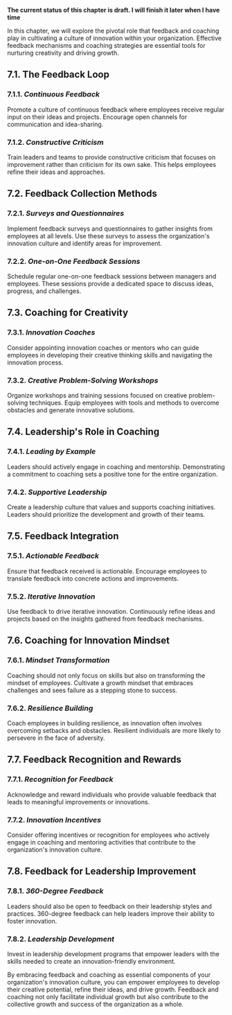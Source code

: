 **The current status of this chapter is draft. I will finish it later when I have time**

In this chapter, we will explore the pivotal role that feedback and coaching play in cultivating a culture of innovation within your organization. Effective feedback mechanisms and coaching strategies are essential tools for nurturing creativity and driving growth.

7.1. **The Feedback Loop**
--------------------------

### 7.1.1. *Continuous Feedback*

Promote a culture of continuous feedback where employees receive regular input on their ideas and projects. Encourage open channels for communication and idea-sharing.

### 7.1.2. *Constructive Criticism*

Train leaders and teams to provide constructive criticism that focuses on improvement rather than criticism for its own sake. This helps employees refine their ideas and approaches.

7.2. **Feedback Collection Methods**
------------------------------------

### 7.2.1. *Surveys and Questionnaires*

Implement feedback surveys and questionnaires to gather insights from employees at all levels. Use these surveys to assess the organization's innovation culture and identify areas for improvement.

### 7.2.2. *One-on-One Feedback Sessions*

Schedule regular one-on-one feedback sessions between managers and employees. These sessions provide a dedicated space to discuss ideas, progress, and challenges.

7.3. **Coaching for Creativity**
--------------------------------

### 7.3.1. *Innovation Coaches*

Consider appointing innovation coaches or mentors who can guide employees in developing their creative thinking skills and navigating the innovation process.

### 7.3.2. *Creative Problem-Solving Workshops*

Organize workshops and training sessions focused on creative problem-solving techniques. Equip employees with tools and methods to overcome obstacles and generate innovative solutions.

7.4. **Leadership's Role in Coaching**
--------------------------------------

### 7.4.1. *Leading by Example*

Leaders should actively engage in coaching and mentorship. Demonstrating a commitment to coaching sets a positive tone for the entire organization.

### 7.4.2. *Supportive Leadership*

Create a leadership culture that values and supports coaching initiatives. Leaders should prioritize the development and growth of their teams.

7.5. **Feedback Integration**
-----------------------------

### 7.5.1. *Actionable Feedback*

Ensure that feedback received is actionable. Encourage employees to translate feedback into concrete actions and improvements.

### 7.5.2. *Iterative Innovation*

Use feedback to drive iterative innovation. Continuously refine ideas and projects based on the insights gathered from feedback mechanisms.

7.6. **Coaching for Innovation Mindset**
----------------------------------------

### 7.6.1. *Mindset Transformation*

Coaching should not only focus on skills but also on transforming the mindset of employees. Cultivate a growth mindset that embraces challenges and sees failure as a stepping stone to success.

### 7.6.2. *Resilience Building*

Coach employees in building resilience, as innovation often involves overcoming setbacks and obstacles. Resilient individuals are more likely to persevere in the face of adversity.

7.7. **Feedback Recognition and Rewards**
-----------------------------------------

### 7.7.1. *Recognition for Feedback*

Acknowledge and reward individuals who provide valuable feedback that leads to meaningful improvements or innovations.

### 7.7.2. *Innovation Incentives*

Consider offering incentives or recognition for employees who actively engage in coaching and mentoring activities that contribute to the organization's innovation culture.

7.8. **Feedback for Leadership Improvement**
--------------------------------------------

### 7.8.1. *360-Degree Feedback*

Leaders should also be open to feedback on their leadership styles and practices. 360-degree feedback can help leaders improve their ability to foster innovation.

### 7.8.2. *Leadership Development*

Invest in leadership development programs that empower leaders with the skills needed to create an innovation-friendly environment.

By embracing feedback and coaching as essential components of your organization's innovation culture, you can empower employees to develop their creative potential, refine their ideas, and drive growth. Feedback and coaching not only facilitate individual growth but also contribute to the collective growth and success of the organization as a whole.
